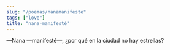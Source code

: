 ```yaml
---
slug: "/poemas/nanamanifeste"
tags: ["love"]
title: "nana-manifesté"
---
```

—Nana —manifesté—, ¿por qué en la ciudad no hay estrellas?